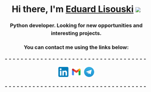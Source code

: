 <h1 align="center">Hi there, I'm <a href="https://www.linkedin.com/in/evlisouski/" target="_blank">Eduard Lisouski</a> 
<img src="https://github.com/blackcater/blackcater/raw/main/images/Hi.gif" height="32"/></h1>
<h3 align="center" style="line-height: 1.5">Python developer. Looking for new opportunities and interesting projects.</h3>

<h3 align="center">You can contact me using the links below:
<p style="letter-spacing: 5px">------------------------------------</p>
<div align="center" style="letter-spacing: 5px"> 
   <a href="https://www.linkedin.com/in/evlisouski"><img src="images/linkedin.svg" width="32" height="32" alt="Пример"></a>
   <a href="mailto:evlisouski@gmail.com"><img src="images/gmail.svg" width="32" height="32" alt="Пример"></a>
   <a href="https://t.me/evlisouski"><img src="images/telegram.svg" width="32" height="32" alt="Пример"></a>
</div>
<p style="letter-spacing: 5px">------------------------------------</p>


